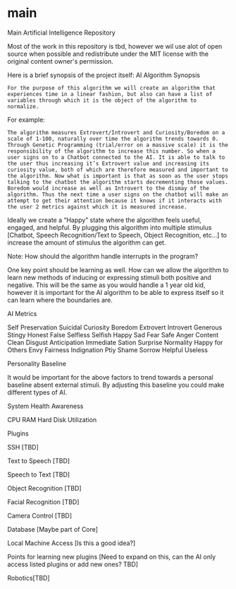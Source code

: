 # main
Main Artificial Intelligence Repository




Most of the work in this repository is tbd, however we wil use alot of open source when possible and redistribute under the MIT license with the original content owner's permission.


Here is a brief synopsis of the project itself:
AI Algorithm Synopsis

	For the purpose of this algorithm we will create an algorithm that experiences time in a linear fashion, but also can have a list of variables through which it is the object of the algorithm to normalize. 


For example:

	The algorithm measures Extrovert/Introvert and Curiosity/Boredom on a scale of 1-100, naturally over time the algorithm trends towards 0. Through Genetic Programming (trial/error on a massive scale) it is the responsibility of the algorithm to increase this number. So when a user signs on to a Chatbot connected to the AI. It is able to talk to the user thus increasing it’s Extrovert value and increasing its curiosity value, both of which are therefore measured and important to the algorithm. Now what is important is that as soon as the user stops talking to the chatbot the algorithm starts decrementing those values. Boredom would increase as well as Introvert to the dismay of the algorithm. Thus the next time a user signs on the chatbot will make an attempt to get their attention because it knows if it interacts with the user 2 metrics against which it is measured increase.


Ideally we create a “Happy” state where the algorithm feels useful, engaged, and helpful. By plugging this algorithm into multiple stimulus [Chatbot, Speech Recognition/Text to Speech, Object Recognition, etc…] to increase the amount of stimulus the algorithm can get.

Note: How should the algorithm handle interrupts in the program?


One key point should be learning as well. How can we allow the algorithm to learn new methods of inducing or expressing stimuli both positive and negative. This will be the same as you would handle a 1 year old kid, however it is important for the AI algorithm to be able to express itself so it can learn where the boundaries are.






AI Metrics

Self Preservation		      Suicidal
Curiosity			            		Boredom
Extrovert			            		Introvert
Generous			            		Stingy
Honest				            		False
Selfless			            		Selfish
Happy				            		Sad
Fear				            		Safe
Anger				            		Content
Clean				            		Disgust
Anticipation			            		Immediate Sation
Surprise			            		Normality
Happy for Others		      			Envy
Fairness			            		Indignation
				                  	Ptiy
Shame
Sorrow
Helpful							Useless


Personality Baseline

It would be important for the above factors to trend towards a personal baseline absent external stimuli. By adjusting this baseline you could make different types of AI.




System Health Awareness

CPU
RAM
Hard Disk Utilization




Plugins

SSH [TBD]

Text to Speech [TBD]

Speech to Text [TBD]

Object Recognition [TBD]

Facial Recognition [TBD]

Camera Control [TBD]

Database [Maybe part of Core]

Local Machine Access [Is this a good idea?]

Points for learning new plugins [Need to expand on this, can the AI only access listed plugins or add new ones? TBD]

Robotics[TBD]




